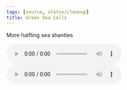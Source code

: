 ```yaml
---
tags: [source, status/cleanup]
title: Green Sea Calls
---
```


More halfling sea shanties

<audio controls>
    <source src="/taelgarverse/assets/audio/green-sea-calls.mp3">
</audio>
<audio controls>
    <source src="/taelgarverse/assets/audio/roaming-the-green-seas.mp3">
</audio>
